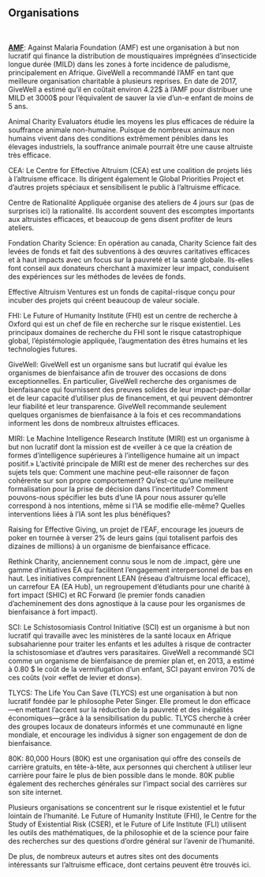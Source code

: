 ## Organisations
<br>

__**[AMF](http://www.againstmalaria.com/Default.aspx%20https://www.givewell.org/international/technical/programs/insecticide-treated-nets#HowcosteffectiveisLLINdistribution)**__: Against Malaria Foundation (AMF) est une organisation à but non lucratif qui finance la distribution de moustiquaires imprégnées d’insecticide longue durée (MILD) dans les zones à forte incidence de paludisme, principalement en Afrique. GiveWell a recommandé l’AMF en tant que meilleure organisation charitable à plusieurs reprises. En date de 2017, GiveWell a estimé qu’il en coûtait environ 4.22$ à l’AMF pour distribuer une MILD et 3000$ pour l’équivalent de sauver la vie d’un-e enfant de moins de 5 ans.

Animal Charity Evaluators étudie les moyens les plus efficaces de réduire la souffrance animale non-humaine. Puisque de nombreux animaux non humains vivent dans des conditions extrêmement pénibles dans les élevages industriels, la souffrance animale pourrait être une cause altruiste très efficace.

CEA: Le Centre for Effective Altruism (CEA) est une coalition de projets liés à l’altruisme efficace. Ils dirigent également le Global Priorities Project et d’autres projets spéciaux et sensibilisent le public à l’altruisme efficace.

Centre de Rationalité Appliquée organise des ateliers de 4 jours sur (pas de surprises ici) la rationalité. Ils accordent souvent des escomptes importants aux altruistes efficaces, et beaucoup de gens disent profiter de leurs ateliers.

Fondation Charity Science: En opération au canada, Charity Science fait des levées de fonds et fait des subventions à des œuvres caritatives efficaces et à haut impacts avec un focus sur la pauvreté et la santé globale. Ils-elles font conseil aux donateurs cherchant à maximizer leur impact, conduisent des expériences sur les méthodes de levées de fonds.

Effective Altruism Ventures est un fonds de capital-risque conçu pour incuber des projets qui créent beaucoup de valeur sociale.

FHI: Le Future of Humanity Institute (FHI) est un centre de recherche à Oxford qui est un chef de file en recherche sur le risque existentiel. Les principaux domaines de recherche du FHI sont le risque catastrophique global, l’épistémologie appliquée, l’augmentation des êtres humains et les technologies futures.

GiveWell: GiveWell est un organisme sans but lucratif qui évalue les organismes de bienfaisance afin de trouver des occasions de dons exceptionnelles. En particulier, GiveWell recherche des organismes de bienfaisance qui fournissent des preuves solides de leur impact-par-dollar et de leur capacité d’utiliser plus de financement, et qui peuvent démontrer leur fiabilité et leur transparence. GiveWell recommande seulement quelques organismes de bienfaisance à la fois et ces recommandations informent les dons de nombreux altruistes efficaces.

MIRI: Le Machine Intelligence Research Institute (MIRI) est un organisme à but non lucratif dont la mission est de «veiller à ce que la création de formes d’intelligence supérieures à l’intelligence humaine ait un impact positif.» L’activité principale de MIRI est de mener des recherches sur des sujets tels que: Comment une machine peut-elle raisonner de façon cohérente sur son propre comportement? Qu’est-ce qu’une meilleure formalisation pour la prise de décision dans l’incertitude? Comment pouvons-nous spécifier les buts d’une IA pour nous assurer qu’elle correspond à nos intentions, même si l’IA se modifie elle-même? Quelles interventions liées à l’IA sont les plus bénéfiques?

Raising for Effective Giving, un projet de l’EAF, encourage les joueurs de poker en tournée à verser 2% de leurs gains (qui totalisent parfois des dizaines de millions) à un organisme de bienfaisance efficace.

Rethink Charity, anciennement connu sous le nom de .impact, gère une gamme d’initiatives EA qui facilitent l’engagement interpersonnel de bas en haut. Les initiatives comprennent LEAN (réseau d’altruisme local efficace), un carrefour EA (EA Hub), un regroupement d’étudiants pour une charité à fort impact (SHIC) et RC Forward (le premier fonds canadien d’acheminement des dons agnostique à la cause pour les organismes de bienfaisance à fort impact).

SCI: Le Schistosomiasis Control Initiative (SCI) est un organisme à but non lucratif qui travaille avec les ministères de la santé locaux en Afrique subsaharienne pour traiter les enfants et les adultes à risque de contracter la schistosomiase et d’autres vers parasitaires. GiveWell a recommandé SCI comme un organisme de bienfaisance de premier plan et, en 2013, a estimé à 0.80 $ le coût de la vermifugation d’un enfant, SCI payant environ 70% de ces coûts (voir «effet de levier et dons»).

TLYCS: The Life You Can Save (TLYCS) est une organisation à but non lucratif fondée par le philosophe Peter Singer. Elle promeut le don efficace—en mettant l’accent sur la réduction de la pauvreté et des inégalités économiques—grâce à la sensibilisation du public. TLYCS cherche à créer des groupes locaux de donateurs informés et une communauté en ligne mondiale, et encourage les individus à signer son engagement de don de bienfaisance.

80K: 80,000 Hours (80K) est une organisation qui offre des conseils de carrière gratuits, en tête-à-tête, aux personnes qui cherchent à utiliser leur carrière pour faire le plus de bien possible dans le monde. 80K publie également des recherches générales sur l’impact social des carrières sur son site internet.

Plusieurs organisations se concentrent sur le risque existentiel et le futur lointain de l’humanité. Le Future of Humanity Institute (FHI), le Centre for the Study of Existential Risk (CSER), et le Future of Life Institute (FLI) utilisent les outils des mathématiques, de la philosophie et de la science pour faire des recherches sur des questions d’ordre général sur l’avenir de l’humanité.

De plus, de nombreux auteurs et autres sites ont des documents intéressants sur l’altruisme efficace, dont certains peuvent être trouvés ici.
